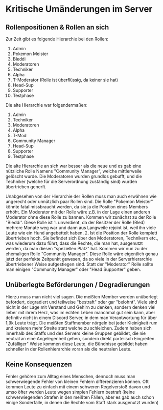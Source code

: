 # Kritische Umänderungen im Server

## Rollenpositionen & Rollen an sich

Zur Zeit gibt es folgende Hierarchie bei den Rollen:

1. Admin
2. Pokemon Meister
3. Bleddi
4. Moderatoren
5. Techniker
6. Alpha
7. T-Moderator (Rolle ist überflüssig, da keiner sie hat)
8. Head-Sup
9. Supporter
10. Testphase

Die alte Hierarchie war folgendermaßen:

1. Admin
2. Techniker
3. Moderatoren
4. Alpha
5. T-Mod
6. Community Manager
7. Head-Sup
8. Supporter
9. Testphase


Die alte Hierarchie an sich war besser als die neue und es gab eine nützliche Rolle Namens "Community Manager", welche mittlerweile gelöscht wurde.
Die Moderatoren wurden grundlos gebufft, und die Techniker (welche für die Serverordnung zuständig sind) wurden übertrieben generft.

Unabgesehen von der Hierarchie der Rollen muss man auch erwähnen wie ungerecht oder unnützlich paar Rollen sind.
Die Rolle "Pokemon Meister" könnte fatal missbraucht werden, da sie ja die Position eines Members erhöht. Ein Moderator mit der Rolle wäre z.B. in der Lage einen anderen Moderator ohne diese Rolle zu bannen.
Kommen wir zunächst zu der Rolle "Bleddi". Diese Rolle ist 1. unverdient, da der Besitzer der Rolle (Bled) mehrere Monate weg war und dann aus Langweile rejoint ist, weil ihn viele Leute wie ein Hund angebettelt haben. 2. Ist die Position der Rolle komplett übertrieben hoch. Sie befindet sich über den Moderatoren, Technikern etc., was wiederum dazu führt, dass die Rechte, die man hat, ausgenutzt werden, da man diesen "speziellen Platz" hat.
Kommen wir nun zu der ehemaligen Rolle "Community Manager".
Diese Rolle wäre eigentlich genau jetzt der perfekte Zeitpunkt gewesen, da so viele in der Serverhierarchie übertriebener Weise aufgestiegen sind.
Statt der "Moderator" Rolle sollte man einigen "Community Manager" oder "Head Supporter" geben.


## Unüberlegte Beförderungen / Degradierungen

Hierzu muss man nicht viel sagen. Die meißten Member werden unüberlegt befördert, degradiert und teilweise "bestraft" oder gar "belohnt".
Viele sind nicht in der Lage mit Verstand und Gehirn zu denken, sondern denken viel lieber mit ihrem Herz, was im echten Leben manchmal gut sein kann, aber definitiv nicht in einem Discord Server, in dem man Verantwortung für über 1,9k Leute trägt.
Die meißten Staffmember nörgeln bei jeder Kleinigkeit rum und kreieren mehr Streite statt welche zu schleichen.
Zudem haben sich innerhalb des Staffs und des Servers kleine Gruppen gebildet, die nie neutral an eine Angelegenheit gehen, sondern direkt parteiisch Eingreifen. "Zufälliger" Weise kommen diese Leute, die Bündnisse gebildet haben schneller in der Rollenhierarchie voran als die neutralen Leute.

## Keine Konsequenzen

Fehler gehören zum Alltag eines Menschen, dennoch muss man schwerwiegende Fehler von kleinen Fehlern differenzieren können.
Oft kommen Leute zu einfach mit einem schweren Regelverstoß davon und umso öfter werden Leute wegen simplen Fehlern bestraft (keine schwerwiegenden Strafen in den meißten Fällen, aber es gab auch schon einige Sonderfälle, in denen die Rechte vom Staff stark ausgenutzt wurden)
